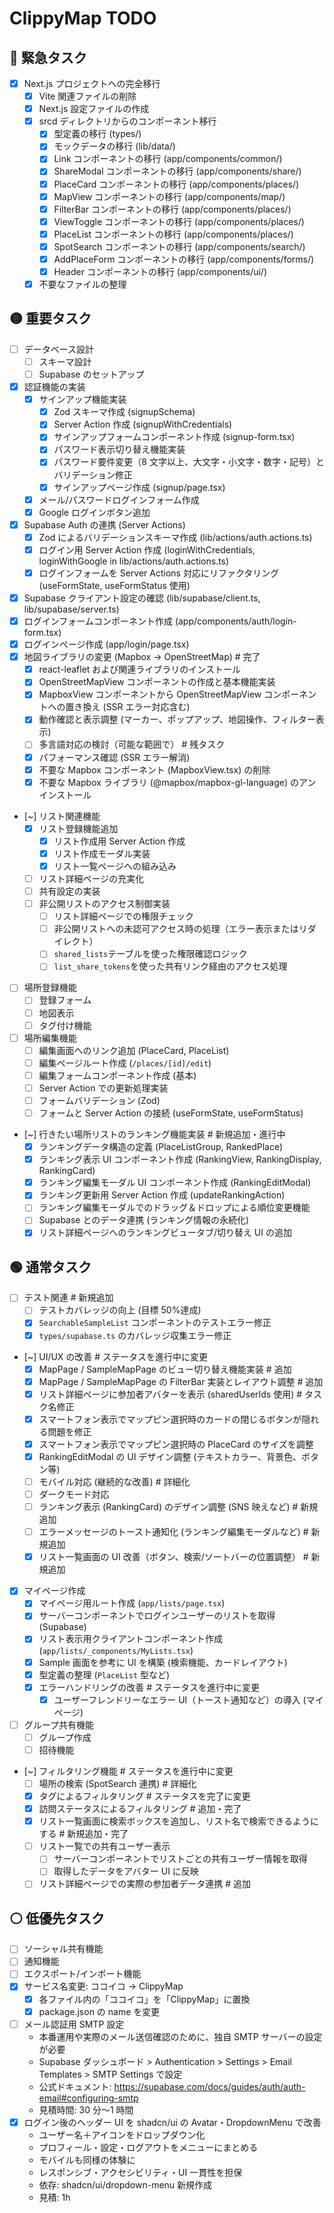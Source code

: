 # ClippyMap TODO

## 🔴 緊急タスク

- [x] Next.js プロジェクトへの完全移行
  - [x] Vite 関連ファイルの削除
  - [x] Next.js 設定ファイルの作成
  - [x] srcd ディレクトリからのコンポーネント移行
    - [x] 型定義の移行 (types/)
    - [x] モックデータの移行 (lib/data/)
    - [x] Link コンポーネントの移行 (app/components/common/)
    - [x] ShareModal コンポーネントの移行 (app/components/share/)
    - [x] PlaceCard コンポーネントの移行 (app/components/places/)
    - [x] MapView コンポーネントの移行 (app/components/map/)
    - [x] FilterBar コンポーネントの移行 (app/components/places/)
    - [x] ViewToggle コンポーネントの移行 (app/components/places/)
    - [x] PlaceList コンポーネントの移行 (app/components/places/)
    - [x] SpotSearch コンポーネントの移行 (app/components/search/)
    - [x] AddPlaceForm コンポーネントの移行 (app/components/forms/)
    - [x] Header コンポーネントの移行 (app/components/ui/)
  - [x] 不要なファイルの整理

## 🟡 重要タスク

- [ ] データベース設計
  - [ ] スキーマ設計
  - [ ] Supabase のセットアップ
- [x] 認証機能の実装
  - [x] サインアップ機能実装
    - [x] Zod スキーマ作成 (signupSchema)
    - [x] Server Action 作成 (signupWithCredentials)
    - [x] サインアップフォームコンポーネント作成 (signup-form.tsx)
    - [x] パスワード表示切り替え機能実装
    - [x] パスワード要件変更（8 文字以上、大文字・小文字・数字・記号）とバリデーション修正
    - [x] サインアップページ作成 (signup/page.tsx)
  - [x] メール/パスワードログインフォーム作成
  - [x] Google ログインボタン追加
- [x] Supabase Auth の連携 (Server Actions)
  - [x] Zod によるバリデーションスキーマ作成 (lib/actions/auth.actions.ts)
  - [x] ログイン用 Server Action 作成 (loginWithCredentials, loginWithGoogle in lib/actions/auth.actions.ts)
  - [x] ログインフォームを Server Actions 対応にリファクタリング (useFormState, useFormStatus 使用)
- [x] Supabase クライアント設定の確認 (lib/supabase/client.ts, lib/supabase/server.ts)
- [x] ログインフォームコンポーネント作成 (app/components/auth/login-form.tsx)
- [x] ログインページ作成 (app/login/page.tsx)
- [x] 地図ライブラリの変更 (Mapbox -> OpenStreetMap) # 完了
  - [x] react-leaflet および関連ライブラリのインストール
  - [x] OpenStreetMapView コンポーネントの作成と基本機能実装
  - [x] MapboxView コンポーネントから OpenStreetMapView コンポーネントへの置き換え (SSR エラー対応含む)
  - [x] 動作確認と表示調整 (マーカー、ポップアップ、地図操作、フィルター表示)
  - [ ] 多言語対応の検討（可能な範囲で） # 残タスク
  - [x] パフォーマンス確認 (SSR エラー解消)
  - [x] 不要な Mapbox コンポーネント (MapboxView.tsx) の削除
  - [x] 不要な Mapbox ライブラリ (@mapbox/mapbox-gl-language) のアンインストール
- [~] リスト関連機能
  - [x] リスト登録機能追加
    - [x] リスト作成用 Server Action 作成
    - [x] リスト作成モーダル実装
    - [x] リスト一覧ページへの組み込み
  - [ ] リスト詳細ページの充実化
  - [ ] 共有設定の実装
  - [ ] 非公開リストのアクセス制御実装
    - [ ] リスト詳細ページでの権限チェック
    - [ ] 非公開リストへの未認可アクセス時の処理（エラー表示またはリダイレクト）
    - [ ] `shared_lists`テーブルを使った権限確認ロジック
    - [ ] `list_share_tokens`を使った共有リンク経由のアクセス処理
- [ ] 場所登録機能
  - [ ] 登録フォーム
  - [ ] 地図表示
  - [ ] タグ付け機能
- [ ] 場所編集機能
  - [ ] 編集画面へのリンク追加 (PlaceCard, PlaceList)
  - [ ] 編集ページルート作成 (`/places/[id]/edit`)
  - [ ] 編集フォームコンポーネント作成 (基本)
  - [ ] Server Action での更新処理実装
  - [ ] フォームバリデーション (Zod)
  - [ ] フォームと Server Action の接続 (useFormState, useFormStatus)
- [~] 行きたい場所リストのランキング機能実装 # 新規追加・進行中
  - [x] ランキングデータ構造の定義 (PlaceListGroup, RankedPlace)
  - [x] ランキング表示 UI コンポーネント作成 (RankingView, RankingDisplay, RankingCard)
  - [x] ランキング編集モーダル UI コンポーネント作成 (RankingEditModal)
  - [x] ランキング更新用 Server Action 作成 (updateRankingAction)
  - [ ] ランキング編集モーダルでのドラッグ＆ドロップによる順位変更機能
  - [ ] Supabase とのデータ連携 (ランキング情報の永続化)
  - [x] リスト詳細ページへのランキングビュータブ/切り替え UI の追加

## 🟢 通常タスク

- [ ] テスト関連 # 新規追加
  - [ ] テストカバレッジの向上 (目標 50%達成)
  - [x] `SearchableSampleList` コンポーネントのテストエラー修正
  - [x] `types/supabase.ts` のカバレッジ収集エラー修正
- [~] UI/UX の改善 # ステータスを進行中に変更
  - [x] MapPage / SampleMapPage のビュー切り替え機能実装 # 追加
  - [x] MapPage / SampleMapPage の FilterBar 実装とレイアウト調整 # 追加
  - [x] リスト詳細ページに参加者アバターを表示 (sharedUserIds 使用) # タスク名修正
  - [x] スマートフォン表示でマップピン選択時のカードの閉じるボタンが隠れる問題を修正
  - [x] スマートフォン表示でマップピン選択時の PlaceCard のサイズを調整
  - [x] RankingEditModal の UI デザイン調整 (テキストカラー、背景色、ボタン等)
  - [ ] モバイル対応 (継続的な改善) # 詳細化
  - [ ] ダークモード対応
  - [ ] ランキング表示 (RankingCard) のデザイン調整 (SNS 映えなど) # 新規追加
  - [ ] エラーメッセージのトースト通知化 (ランキング編集モーダルなど) # 新規追加
  - [x] リスト一覧画面の UI 改善（ボタン、検索/ソートバーの位置調整） # 新規追加
- [x] マイページ作成
  - [x] マイページ用ルート作成 (`app/lists/page.tsx`)
  - [x] サーバーコンポーネントでログインユーザーのリストを取得 (Supabase)
  - [x] リスト表示用クライアントコンポーネント作成 (`app/lists/_components/MyLists.tsx`)
  - [x] Sample 画面を参考に UI を構築 (検索機能、カードレイアウト)
  - [x] 型定義の整理 (`PlaceList` 型など)
  - [x] エラーハンドリングの改善 # ステータスを進行中に変更
    - [x] ユーザーフレンドリーなエラー UI（トースト通知など）の導入 (マイページ)
- [ ] グループ共有機能
  - [ ] グループ作成
  - [ ] 招待機能
- [~] フィルタリング機能 # ステータスを進行中に変更
  - [ ] 場所の検索 (SpotSearch 連携) # 詳細化
  - [x] タグによるフィルタリング # ステータスを完了に変更
  - [x] 訪問ステータスによるフィルタリング # 追加・完了
  - [x] リスト一覧画面に検索ボックスを追加し、リスト名で検索できるようにする # 新規追加・完了
  - [ ] リスト一覧での共有ユーザー表示
    - [ ] サーバーコンポーネントでリストごとの共有ユーザー情報を取得
    - [ ] 取得したデータをアバター UI に反映
  - [ ] リスト詳細ページでの実際の参加者データ連携 # 追加

## ⚪ 低優先タスク

- [ ] ソーシャル共有機能
- [ ] 通知機能
- [ ] エクスポート/インポート機能
- [x] サービス名変更: ココイコ -> ClippyMap
  - [x] 各ファイル内の「ココイコ」を「ClippyMap」に置換
  - [x] package.json の name を変更
- [ ] メール認証用 SMTP 設定
  - 本番運用や実際のメール送信確認のために、独自 SMTP サーバーの設定が必要
  - Supabase ダッシュボード > Authentication > Settings > Email Templates > SMTP Settings で設定
  - 公式ドキュメント: https://supabase.com/docs/guides/auth/auth-email#configuring-smtp
  - 見積時間: 30 分〜1 時間
- [x] ログイン後のヘッダー UI を shadcn/ui の Avatar・DropdownMenu で改善
  - ユーザー名＋アイコンをドロップダウン化
  - プロフィール・設定・ログアウトをメニューにまとめる
  - モバイルも同様の体験に
  - レスポンシブ・アクセシビリティ・UI 一貫性を担保
  - 依存: shadcn/ui/dropdown-menu 新規作成
  - 見積: 1h
